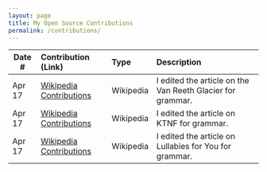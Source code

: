 ```yaml
---
layout: page
title: My Open Source Contributions
permalink: /contributions/
---
```


<!--
Type of the contribution should be "Wikipedia edit", "OpenStreet Map feature", "Documentation", "Course website", "Blog",
"Browse Add-on", etc.

The description should include a brief summary of what you did.

Replace the first row with your own contribution. 

-->





| Date #       | Contribution (Link)  | Type  | Description |
|---|:---|:---|:---|
| Apr 17 | [Wikipedia Contributions](https://en.wikipedia.org/wiki/Special:Contributions/Kylayujiri) | Wikipedia | I edited the article on the Van Reeth Glacier for grammar. |
| Apr 17 | [Wikipedia Contributions](https://en.wikipedia.org/wiki/Special:Contributions/Kylayujiri) | Wikipedia | I edited the article on KTNF for grammar. |
| Apr 17 | [Wikipedia Contributions](https://en.wikipedia.org/wiki/Special:Contributions/Kylayujiri) | Wikipedia | I edited the article on Lullabies for You for grammar. |
